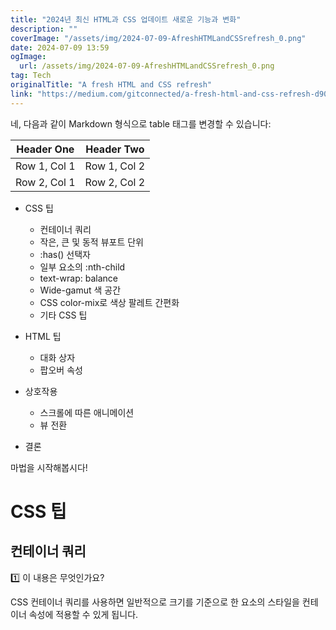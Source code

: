 ```yaml
---
title: "2024년 최신 HTML과 CSS 업데이트 새로운 기능과 변화"
description: ""
coverImage: "/assets/img/2024-07-09-AfreshHTMLandCSSrefresh_0.png"
date: 2024-07-09 13:59
ogImage:
  url: /assets/img/2024-07-09-AfreshHTMLandCSSrefresh_0.png
tag: Tech
originalTitle: "A fresh HTML and CSS refresh"
link: "https://medium.com/gitconnected/a-fresh-html-and-css-refresh-d9008d012cb5"
---
```


네, 다음과 같이 Markdown 형식으로 table 태그를 변경할 수 있습니다:

| Header One   | Header Two   |
| ------------ | ------------ |
| Row 1, Col 1 | Row 1, Col 2 |
| Row 2, Col 1 | Row 2, Col 2 |

<div class="content-ad"></div>

- CSS 팁

  - 컨테이너 쿼리
  - 작은, 큰 및 동적 뷰포트 단위
  - :has() 선택자
  - 일부 요소의 :nth-child
  - text-wrap: balance
  - Wide-gamut 색 공간
  - CSS color-mix로 색상 팔레트 간편화
  - 기타 CSS 팁

- HTML 팁

  - 대화 상자
  - 팝오버 속성

- 상호작용

  - 스크롤에 따른 애니메이션
  - 뷰 전환

- 결론

마법을 시작해봅시다!

# CSS 팁

## 컨테이너 쿼리

<div class="content-ad"></div>

1️⃣ 이 내용은 무엇인가요?

CSS 컨테이너 쿼리를 사용하면 일반적으로 크기를 기준으로 한 요소의 스타일을 컨테이너 속성에 적용할 수 있게 됩니다.
